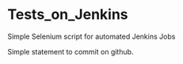 Tests_on_Jenkins
================

Simple Selenium script for automated Jenkins Jobs


Simple statement to commit on github.
